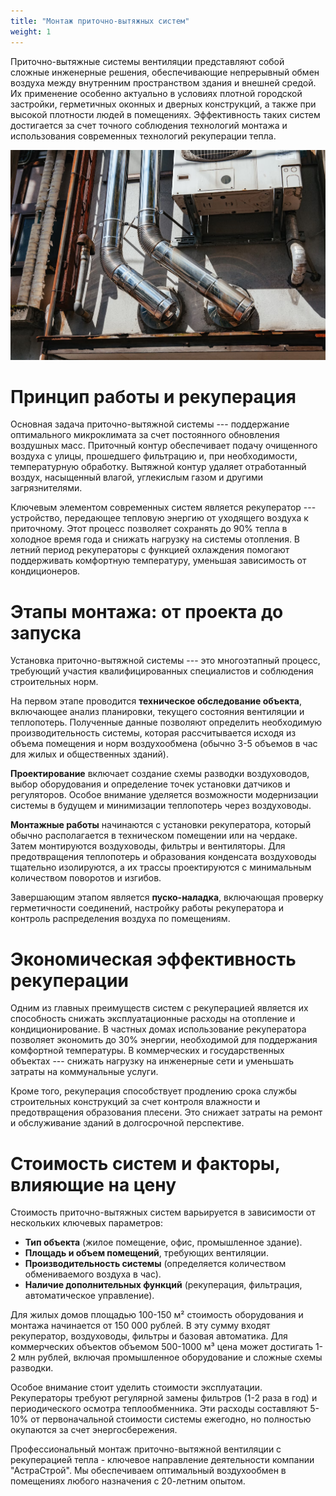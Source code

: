 ```yaml
---
title: "Монтаж приточно-вытяжных систем"
weight: 1
---
```


Приточно-вытяжные системы вентиляции представляют собой сложные инженерные решения, обеспечивающие непрерывный обмен воздуха между внутренним пространством здания и внешней средой. Их применение особенно актуально в условиях плотной городской застройки, герметичных оконных и дверных конструкций, а также при высокой плотности людей в помещениях. Эффективность таких систем достигается за счет точного соблюдения технологий монтажа и использования современных технологий рекуперации тепла.

![Монтаж вентиляционной системы](/images/services/ventilation1.png)

# Принцип работы и рекуперация

Основная задача приточно-вытяжной системы --- поддержание оптимального микроклимата за счет постоянного обновления воздушных масс. Приточный контур обеспечивает подачу очищенного воздуха с улицы, прошедшего фильтрацию и, при необходимости, температурную обработку. Вытяжной контур удаляет отработанный воздух, насыщенный влагой, углекислым газом и другими загрязнителями.

Ключевым элементом современных систем является рекуператор --- устройство, передающее тепловую энергию от уходящего воздуха к приточному. Этот процесс позволяет сохранять до 90% тепла в холодное время года и снижать нагрузку на системы отопления. В летний период рекуператоры с функцией охлаждения помогают поддерживать комфортную температуру, уменьшая зависимость от кондиционеров.

# Этапы монтажа: от проекта до запуска

Установка приточно-вытяжной системы --- это многоэтапный процесс, требующий участия квалифицированных специалистов и соблюдения строительных норм.

На первом этапе проводится **техническое обследование объекта**, включающее анализ планировки, текущего состояния вентиляции и теплопотерь. Полученные данные позволяют определить необходимую производительность системы, которая рассчитывается исходя из объема помещения и норм воздухообмена (обычно 3-5 объемов в час для жилых и общественных зданий).

**Проектирование** включает создание схемы разводки воздуховодов, выбор оборудования и определение точек установки датчиков и регуляторов. Особое внимание уделяется возможности модернизации системы в будущем и минимизации теплопотерь через воздуховоды.

**Монтажные работы** начинаются с установки рекуператора, который обычно располагается в техническом помещении или на чердаке. Затем монтируются воздуховоды, фильтры и вентиляторы. Для предотвращения теплопотерь и образования конденсата воздуховоды тщательно изолируются, а их трассы проектируются с минимальным количеством поворотов и изгибов.

Завершающим этапом является **пуско-наладка**, включающая проверку герметичности соединений, настройку работы рекуператора и контроль распределения воздуха по помещениям.

# Экономическая эффективность рекуперации

Одним из главных преимуществ систем с рекуперацией является их способность снижать эксплуатационные расходы на отопление и кондиционирование. В частных домах использование рекуператора позволяет экономить до 30% энергии, необходимой для поддержания комфортной температуры. В коммерческих и государственных объектах --- снижать нагрузку на инженерные сети и уменьшать затраты на коммунальные услуги.

Кроме того, рекуперация способствует продлению срока службы строительных конструкций за счет контроля влажности и предотвращения образования плесени. Это снижает затраты на ремонт и обслуживание зданий в долгосрочной перспективе.

# Стоимость систем и факторы, влияющие на цену 

Стоимость приточно-вытяжных систем варьируется в зависимости от нескольких ключевых параметров:   
- **Тип объекта** (жилое помещение, офис, промышленное здание).  
- **Площадь и объем помещений**, требующих вентиляции.  
- **Производительность системы** (определяется количеством обмениваемого воздуха в час).  
- **Наличие дополнительных функций** (рекуперация, фильтрация, автоматическое управление).

Для жилых домов площадью 100-150 м² стоимость оборудования и монтажа начинается от 150 000 рублей. В эту сумму входят рекуператор, воздуховоды, фильтры и базовая автоматика. Для коммерческих объектов объемом 500-1000 м³ цена может достигать 1-2 млн рублей, включая промышленное оборудование и сложные схемы разводки.

Особое внимание стоит уделить стоимости эксплуатации. Рекуператоры требуют регулярной замены фильтров (1-2 раза в год) и периодического осмотра теплообменника. Эти расходы составляют 5-10% от первоначальной стоимости системы ежегодно, но полностью окупаются за счет энергосбережения.

Профессиональный монтаж приточно-вытяжной вентиляции с рекуперацией тепла - ключевое направление деятельности компании "АстраСтрой". Мы обеспечиваем оптимальный воздухообмен в помещениях любого назначения с 20-летним опытом.